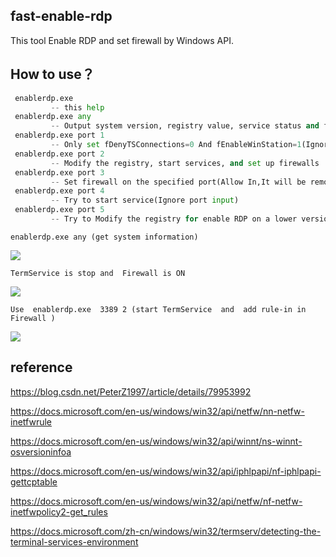 ## fast-enable-rdp
This tool Enable RDP and set firewall by Windows API.

## How to use？

``` python
 enablerdp.exe
         -- this help
 enablerdp.exe any
         -- Output system version, registry value, service status and firewall status
 enablerdp.exe port 1
         -- Only set fDenyTSConnections=0 And fEnableWinStation=1(Ignore port set)
 enablerdp.exe port 2
         -- Modify the registry, start services, and set up firewalls
 enablerdp.exe port 3
         -- Set firewall on the specified port(Allow In,It will be remove same rule)
 enablerdp.exe port 4
         -- Try to start service(Ignore port input)
 enablerdp.exe port 5
         -- Try to Modify the registry for enable RDP on a lower version system(Ignore port input)
```

 ```enablerdp.exe any (get system information)```
 
 ![](https://cdn.jsdelivr.net/gh/yanghaoi/enable-rdp/images/howtouse.png)

 ```TermService is stop and  Firewall is ON```
  
![](https://cdn.jsdelivr.net/gh/yanghaoi/enable-rdp/images/check.png)
 
 ```Use  enablerdp.exe  3389 2 (start TermService  and  add rule-in in  Firewall )```
 
 ![](https://cdn.jsdelivr.net/gh/yanghaoi/enable-rdp/images/enable.png)
 
 
## reference

 https://blog.csdn.net/PeterZ1997/article/details/79953992 

 https://docs.microsoft.com/en-us/windows/win32/api/netfw/nn-netfw-inetfwrule 
 
 https://docs.microsoft.com/en-us/windows/win32/api/winnt/ns-winnt-osversioninfoa 
 
 https://docs.microsoft.com/en-us/windows/win32/api/iphlpapi/nf-iphlpapi-gettcptable 
 
 https://docs.microsoft.com/en-us/windows/win32/api/netfw/nf-netfw-inetfwpolicy2-get_rules 
 
 https://docs.microsoft.com/zh-cn/windows/win32/termserv/detecting-the-terminal-services-environment  
 

 